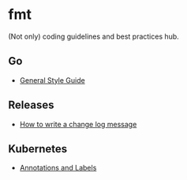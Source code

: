 # fmt

(Not only) coding guidelines and best practices hub.

## Go

- [General Style Guide](go/general_style_guide.md)

## Releases

- [How to write a change log message](releases/how_write_changelog_message.md)

## Kubernetes

- [Annotations and Labels](kubernetes/annotations_and_labels.md)

